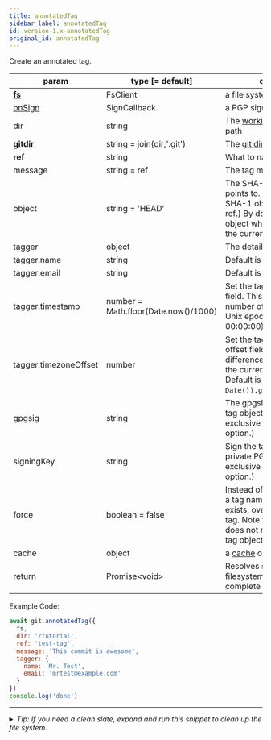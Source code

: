 ```yaml
---
title: annotatedTag
sidebar_label: annotatedTag
id: version-1.x-annotatedTag
original_id: annotatedTag
---
```


Create an annotated tag.

| param                 | type [= default]                     | description                                                                                                                                                                  |
| --------------------- | ------------------------------------ | ---------------------------------------------------------------------------------------------------------------------------------------------------------------------------- |
| [**fs**](./fs)        | FsClient                             | a file system implementation                                                                                                                                                 |
| [onSign](./onSign)    | SignCallback                         | a PGP signing implementation                                                                                                                                                 |
| dir                   | string                               | The [working tree](dir-vs-gitdir.md) directory path                                                                                                                          |
| **gitdir**            | string = join(dir,'.git')            | The [git directory](dir-vs-gitdir.md) path                                                                                                                                   |
| **ref**               | string                               | What to name the tag                                                                                                                                                         |
| message               | string = ref                         | The tag message to use.                                                                                                                                                      |
| object                | string = 'HEAD'                      | The SHA-1 object id the tag points to. (Will resolve to a SHA-1 object id if value is a ref.) By default, the commit object which is referred by the current `HEAD` is used. |
| tagger                | object                               | The details about the tagger.                                                                                                                                                |
| tagger.name           | string                               | Default is `user.name` config.                                                                                                                                               |
| tagger.email          | string                               | Default is `user.email` config.                                                                                                                                              |
| tagger.timestamp      | number = Math.floor(Date.now()/1000) | Set the tagger timestamp field. This is the integer number of seconds since the Unix epoch (1970-01-01 00:00:00).                                                            |
| tagger.timezoneOffset | number                               | Set the tagger timezone offset field. This is the difference, in minutes, from the current timezone to UTC. Default is `(new Date()).getTimezoneOffset()`.                   |
| gpgsig                | string                               | The gpgsig attatched to the tag object. (Mutually exclusive with the `signingKey` option.)                                                                                   |
| signingKey            | string                               | Sign the tag object using this private PGP key. (Mutually exclusive with the `gpgsig` option.)                                                                               |
| force                 | boolean = false                      | Instead of throwing an error if a tag named `ref` already exists, overwrite the existing tag. Note that this option does not modify the original tag object itself.          |
| cache                 | object                               | a [cache](cache.md) object                                                                                                                                                   |
| return                | Promise\<void\>                      | Resolves successfully when filesystem operations are complete                                                                                                                |

Example Code:

```js live
await git.annotatedTag({
  fs,
  dir: '/tutorial',
  ref: 'test-tag',
  message: 'This commit is awesome',
  tagger: {
    name: 'Mr. Test',
    email: 'mrtest@example.com'
  }
})
console.log('done')
```


---

<details>
<summary><i>Tip: If you need a clean slate, expand and run this snippet to clean up the file system.</i></summary>

```js live
window.fs = new LightningFS('fs', { wipe: true })
window.pfs = window.fs.promises
console.log('done')
```
</details>

<script>
(function rewriteEditLink() {
  const el = document.querySelector('a.edit-page-link.button');
  if (el) {
    el.href = 'https://github.com/isomorphic-git/isomorphic-git/edit/main/src/api/annotatedTag.js';
  }
})();
</script>